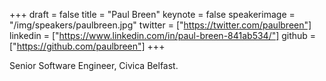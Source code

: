+++
draft = false
title = "Paul Breen"
keynote = false
speakerimage = "/img/speakers/paulbreen.jpg"
twitter = ["https://twitter.com/paulbreen"]
linkedin = ["https://www.linkedin.com/in/paul-breen-841ab534/"]
github = ["https://github.com/paulbreen"]
+++

Senior Software Engineer, Civica Belfast.